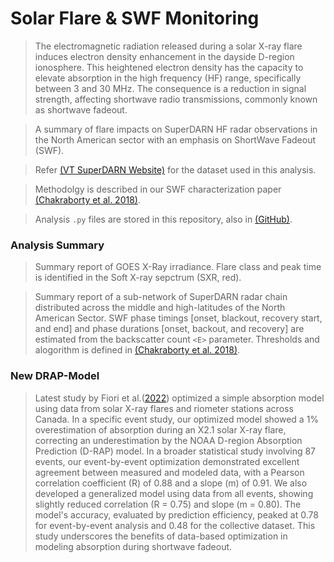 # Solar Flare & SWF Monitoring

> The electromagnetic radiation released during a solar X-ray flare induces electron density enhancement in the dayside D-region ionosphere. This heightened electron density has the capacity to elevate absorption in the high frequency (HF) range, specifically between 3 and 30 MHz. The consequence is a reduction in signal strength, affecting shortwave radio transmissions, commonly known as shortwave fadeout.

> A summary of flare impacts on SuperDARN HF radar observations in the North American sector with an emphasis on ShortWave Fadeout (SWF).

> Refer [(VT SuperDARN Website)](http://vt.superdarn.org/) for the dataset used in this analysis.

> Methodolgy is described in our SWF characterization paper [(Chakraborty et al. 2018)](https://doi.org/10.1002/2017RS006488).

> Analysis `.py` files are stored in this repository, also in [(GitHub)](https://github.com/shibaji7/SD_RT_SWF_Monitoring).

### Analysis Summary

> Summary report of GOES X-Ray irradiance. Flare class and peak time is identified in the Soft X-ray sepctrum (SXR, red).

> Summary report of a sub-network of SuperDARN radar chain distributed across the middle and high-latitudes of the North American Sector. SWF phase timings [onset, blackout, recovery start, and end] and phase durations [onset, backout, and recovery] are estimated from the backscatter count `<E>` parameter. Thresholds and alogorithm is defined in [(Chakraborty et al. 2018)](https://doi.org/10.1002/2017RS006488).

### New DRAP-Model

> Latest study by Fiori et al.([2022](https://www.sciencedirect.com/science/article/pii/S1364682622000190)) optimized a simple absorption model using data from solar X-ray flares and riometer stations across Canada. In a specific event study, our optimized model showed a 1% overestimation of absorption during an X2.1 solar X-ray flare, correcting an underestimation by the NOAA D-region Absorption Prediction (D-RAP) model. In a broader statistical study involving 87 events, our event-by-event optimization demonstrated excellent agreement between measured and modeled data, with a Pearson correlation coefficient (R) of 0.88 and a slope (m) of 0.91. We also developed a generalized model using data from all events, showing slightly reduced correlation (R = 0.75) and slope (m = 0.80). The model's accuracy, evaluated by prediction efficiency, peaked at 0.78 for event-by-event analysis and 0.48 for the collective dataset. This study underscores the benefits of data-based optimization in modeling absorption during shortwave fadeout.